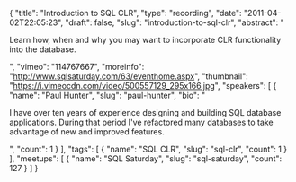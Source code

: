 {
  "title": "Introduction to SQL CLR",
  "type": "recording",
  "date": "2011-04-02T22:05:23",
  "draft": false,
  "slug": "introduction-to-sql-clr",
  "abstract": "<p>Learn how, when and why you may want to incorporate CLR functionality into the database.</p>",
  "vimeo": "114767667",
  "moreinfo": "http://www.sqlsaturday.com/63/eventhome.aspx",
  "thumbnail": "https://i.vimeocdn.com/video/500557129_295x166.jpg",
  "speakers": [
    {
      "name": "Paul Hunter",
      "slug": "paul-hunter",
      "bio": "<p>I have over ten years of experience designing and building SQL database applications. During that period I've refactored many databases to take advantage of new and improved features.</p>",
      "count": 1
    }
  ],
  "tags": [
    {
      "name": "SQL CLR",
      "slug": "sql-clr",
      "count": 1
    }
  ],
  "meetups": [
    {
      "name": "SQL Saturday",
      "slug": "sql-saturday",
      "count": 127
    }
  ]
}